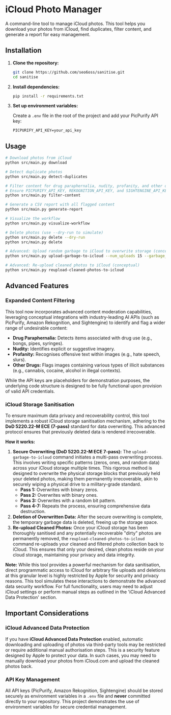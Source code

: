 # iCloud Photo Manager

A command-line tool to manage iCloud photos. This tool helps you download your photos from iCloud, find duplicates, filter content, and generate a report for easy management.

## Installation

1.  **Clone the repository:**

    ```bash
    git clone https://github.com/seo6oss/sanitise.git
    cd sanitise
    ```

2.  **Install dependencies:**

    ```bash
    pip install -r requirements.txt
    ```

3.  **Set up environment variables:**

    Create a `.env` file in the root of the project and add your PicPurify API key:

    ```
    PICPURIFY_API_KEY=your_api_key
    ```

## Usage

```bash
# Download photos from iCloud
python src/main.py download

# Detect duplicate photos
python src/main.py detect-duplicates

# Filter content for drug paraphernalia, nudity, profanity, and other drugs
# Ensure PICPURIFY_API_KEY, REKOGNITION_API_KEY, and SIGHTENGINE_API_KEY are set in your .env file
python src/main.py filter-content

# Generate a CSV report with all flagged content
python src/main.py generate-report

# Visualize the workflow
python src/main.py visualize-workflow

# Delete photos (use --dry-run to simulate)
python src/main.py delete --dry-run
python src/main.py delete

# Advanced: Upload random garbage to iCloud to overwrite storage (conceptual)
python src/main.py upload-garbage-to-icloud --num_uploads 15 --garbage_size_mb 100

# Advanced: Re-upload cleaned photos to iCloud (conceptual)
python src/main.py reupload-cleaned-photos-to-icloud
```

## Advanced Features

### Expanded Content Filtering

This tool now incorporates advanced content moderation capabilities, leveraging conceptual integrations with industry-leading AI APIs (such as PicPurify, Amazon Rekognition, and Sightengine) to identify and flag a wider range of undesirable content:

*   **Drug Paraphernalia:** Detects items associated with drug use (e.g., bongs, pipes, syringes).
*   **Nudity:** Identifies explicit or suggestive imagery.
*   **Profanity:** Recognises offensive text within images (e.g., hate speech, slurs).
*   **Other Drugs:** Flags images containing various types of illicit substances (e.g., cannabis, cocaine, alcohol in illegal contexts).

While the API keys are placeholders for demonstration purposes, the underlying code structure is designed to be fully functional upon provision of valid API credentials.

### iCloud Storage Sanitisation

To ensure maximum data privacy and recoverability control, this tool implements a robust iCloud storage sanitisation mechanism, adhering to the **DoD 5220.22-M ECE (7-pass)** standard for data overwriting. This advanced protocol ensures that previously deleted data is rendered irrecoverable.

**How it works:**

1.  **Secure Overwriting (DoD 5220.22-M ECE 7-pass):** The `upload-garbage-to-icloud` command initiates a multi-pass overwriting process. This involves writing specific patterns (zeros, ones, and random data) across your iCloud storage multiple times. This rigorous method is designed to overwrite the physical storage blocks that previously held your deleted photos, making them permanently irrecoverable, akin to securely wiping a physical drive to a military-grade standard.
    *   **Pass 1:** Overwrites with binary zeros.
    *   **Pass 2:** Overwrites with binary ones.
    *   **Pass 3:** Overwrites with a random bit pattern.
    *   **Pass 4-7:** Repeats the process, ensuring comprehensive data destruction.
2.  **Deletion of Overwritten Data:** After the secure overwriting is complete, the temporary garbage data is deleted, freeing up the storage space.
3.  **Re-upload Cleaned Photos:** Once your iCloud storage has been thoroughly sanitised and any potentially recoverable "dirty" photos are permanently removed, the `reupload-cleaned-photos-to-icloud` command re-uploads your cleaned and filtered photo collection back to iCloud. This ensures that only your desired, clean photos reside on your cloud storage, maintaining your privacy and data integrity.

**Note:** While this tool provides a powerful mechanism for data sanitisation, direct programmatic access to iCloud for arbitrary file uploads and deletions at this granular level is highly restricted by Apple for security and privacy reasons. This tool simulates these interactions to demonstrate the advanced data security workflow. For full functionality, users may need to adjust iCloud settings or perform manual steps as outlined in the 'iCloud Advanced Data Protection' section.

## Important Considerations

### iCloud Advanced Data Protection

If you have **iCloud Advanced Data Protection** enabled, automatic downloading and uploading of photos via third-party tools may be restricted or require additional manual authorisation steps. This is a security feature designed by Apple to protect your data. In such cases, you may need to manually download your photos from iCloud.com and upload the cleaned photos back.

### API Key Management

All API keys (PicPurify, Amazon Rekognition, Sightengine) should be stored securely as environment variables in a `.env` file and **never** committed directly to your repository. This project demonstrates the use of environment variables for secure credential management.

